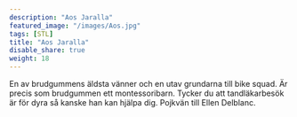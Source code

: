 ```yaml
---
description: "Aos Jaralla"
featured_image: "/images/Aos.jpg"
tags: [STL]
title: "Aos Jaralla"
disable_share: true
weight: 18
---
```


En av brudgummens äldsta vänner och en utav grundarna till bike squad. Är precis som brudgummen ett montessoribarn. Tycker du att tandläkarbesök är för dyra så kanske han kan hjälpa dig. Pojkvän till Ellen Delblanc.